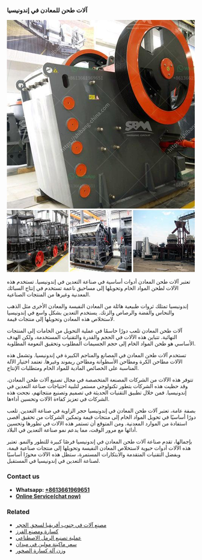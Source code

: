 <h3>آلات طحن للمعادن في إندونيسيا</h3><img src='1701746207.jpg' alt=''><p>تعتبر آلات طحن المعادن أدوات أساسية في صناعة التعدين في إندونيسيا. تستخدم هذه الآلات لطحن المواد الخام وتحويلها إلى مساحيق ناعمة تستخدم في إنتاج السبائك المعدنية وغيرها من المنتجات الصناعية.</p><p>إندونيسيا تمتلك ثروات طبيعية هائلة من المعادن النفيسة والمعادن الأخرى مثل الذهب والنحاس والفضة والرصاص والزنك. يستخدم التعدين بشكل واسع في إندونيسيا لاستخلاص هذه المعادن وتحويلها إلى منتجات قيمة.</p><p>آلات طحن المعادن تلعب دورًا حاسمًا في عملية التحويل من الخامات إلى المنتجات النهائية. تتباين هذه الآلات في الحجم والقدرة والتقنيات المستخدمة، ولكن الهدف الأساسي هو طحن المواد الخام إلى حجم الجسيمات المطلوب وتحقيق النعومة المطلوبة.</p><p>تستخدم آلات طحن المعادن في المصانع والمناجم الكبيرة في إندونيسيا. وتشمل هذه الآلات مطاحن الكرة ومطاحن الأسطوانة ومطاحن ريموند وغيرها. تعتمد اختيار الآلة المناسبة على الخصائص المادية للمواد الخام ومتطلبات الإنتاج.</p><p>تتوفر هذه الآلات من الشركات المصنعة المتخصصة في مجال تصنيع آلات طحن المعادن. وقد حظيت هذه الشركات بتطور تكنولوجي مستمر لتلبية احتياجات صناعة التعدين في إندونيسيا. فمن خلال تطبيق التقنيات الحديثة في تصميم وتصنيع منتجاتهم، نجحت هذه الشركات في تعزيز كفاءة الآلات وتحسين أداءها.</p><p>بصفة عامة، تعتبر آلات طحن المعادن في إندونيسيا حجر الزاوية في صناعة التعدين. تلعب دورًا أساسيًا في تحويل المواد الخام إلى منتجات قيمة وتمكين الشركات من تحقيق أقصى استفادة من الموارد المعدنية. ومن المتوقع أن تستمر هذه الآلات في تطورها وتحسين أدائها مع مرور الوقت، مما يدعم نمو صناعة التعدين في البلاد.</p><p>بإجمالها، تقدم صناعة آلات طحن المعادن في إندونيسيا فرصًا كبيرة للتطور والنمو. تعتبر هذه الآلات أدوات حيوية لاستخلاص المعادن النفيسة وتحويلها إلى منتجات صناعية قيمة. وبفضل التقنيات المتقدمة والابتكارات المستمرة، ستظل هذه الآلات محورًا أساسيًا لصناعة التعدين في إندونيسيا في المستقبل.</p><h3>Contact us</h3><ul><li><strong>Whatsapp:&nbsp;<a href="https://wa.me/8613661969651">+8613661969651</a></strong></li><li><a href="https://swt.shibang-china.com/?git&amp;zhl&amp;آلات طحن للمعادن في إندونيسيا"><strong>Online Service(chat now)</strong></a></li></ul><h3>Related</h3><ul><li><a href='مصنع آلات في جنوب أفريقيا لسحق الحجر.md'>مصنع آلات في جنوب أفريقيا لسحق الحجر</a></li><li><a href='كسارة ومصنع الفرز.md'>كسارة ومصنع الفرز</a></li><li><a href='عملية تصنيع الرمل الاصطناعي.md'>عملية تصنيع الرمل الاصطناعي</a></li><li><a href='سعر ماكينة مولين في ميدان.md'>سعر ماكينة مولين في ميدان</a></li><li><a href='وزن آلة كسارة الصخور.md'>وزن آلة كسارة الصخور</a></li></ul>